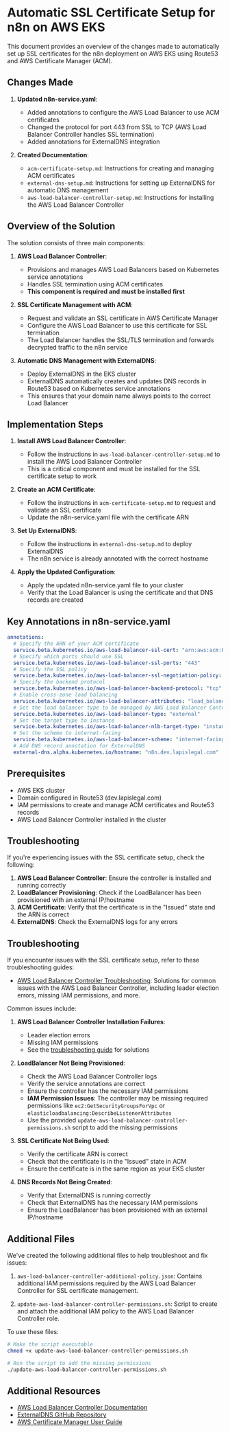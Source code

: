 # Automatic SSL Certificate Setup for n8n on AWS EKS

This document provides an overview of the changes made to automatically set up SSL certificates for the n8n deployment on AWS EKS using Route53 and AWS Certificate Manager (ACM).

## Changes Made

1. **Updated n8n-service.yaml**:
   - Added annotations to configure the AWS Load Balancer to use ACM certificates
   - Changed the protocol for port 443 from SSL to TCP (AWS Load Balancer Controller handles SSL termination)
   - Added annotations for ExternalDNS integration

2. **Created Documentation**:
   - `acm-certificate-setup.md`: Instructions for creating and managing ACM certificates
   - `external-dns-setup.md`: Instructions for setting up ExternalDNS for automatic DNS management
   - `aws-load-balancer-controller-setup.md`: Instructions for installing the AWS Load Balancer Controller

## Overview of the Solution

The solution consists of three main components:

1. **AWS Load Balancer Controller**:
   - Provisions and manages AWS Load Balancers based on Kubernetes service annotations
   - Handles SSL termination using ACM certificates
   - **This component is required and must be installed first**

2. **SSL Certificate Management with ACM**:
   - Request and validate an SSL certificate in AWS Certificate Manager
   - Configure the AWS Load Balancer to use this certificate for SSL termination
   - The Load Balancer handles the SSL/TLS termination and forwards decrypted traffic to the n8n service

3. **Automatic DNS Management with ExternalDNS**:
   - Deploy ExternalDNS in the EKS cluster
   - ExternalDNS automatically creates and updates DNS records in Route53 based on Kubernetes service annotations
   - This ensures that your domain name always points to the correct Load Balancer

## Implementation Steps

1. **Install AWS Load Balancer Controller**:
   - Follow the instructions in `aws-load-balancer-controller-setup.md` to install the AWS Load Balancer Controller
   - This is a critical component and must be installed for the SSL certificate setup to work

2. **Create an ACM Certificate**:
   - Follow the instructions in `acm-certificate-setup.md` to request and validate an SSL certificate
   - Update the n8n-service.yaml file with the certificate ARN

3. **Set Up ExternalDNS**:
   - Follow the instructions in `external-dns-setup.md` to deploy ExternalDNS
   - The n8n service is already annotated with the correct hostname

4. **Apply the Updated Configuration**:
   - Apply the updated n8n-service.yaml file to your cluster
   - Verify that the Load Balancer is using the certificate and that DNS records are created

## Key Annotations in n8n-service.yaml

```yaml
annotations:
  # Specify the ARN of your ACM certificate
  service.beta.kubernetes.io/aws-load-balancer-ssl-cert: "arn:aws:acm:REGION:ACCOUNT_ID:certificate/CERTIFICATE_ID"
  # Specify which ports should use SSL
  service.beta.kubernetes.io/aws-load-balancer-ssl-ports: "443"
  # Specify the SSL policy
  service.beta.kubernetes.io/aws-load-balancer-ssl-negotiation-policy: "ELBSecurityPolicy-TLS13-1-2-2021-06"
  # Specify the backend protocol
  service.beta.kubernetes.io/aws-load-balancer-backend-protocol: "tcp"
  # Enable cross-zone load balancing
  service.beta.kubernetes.io/aws-load-balancer-attributes: "load_balancing.cross_zone.enabled=true"
  # Set the load balancer type to be managed by AWS Load Balancer Controller
  service.beta.kubernetes.io/aws-load-balancer-type: "external"
  # Set the target type to instance
  service.beta.kubernetes.io/aws-load-balancer-nlb-target-type: "instance"
  # Set the scheme to internet-facing
  service.beta.kubernetes.io/aws-load-balancer-scheme: "internet-facing"
  # Add DNS record annotation for ExternalDNS
  external-dns.alpha.kubernetes.io/hostname: "n8n.dev.lapislegal.com"
```

## Prerequisites

- AWS EKS cluster
- Domain configured in Route53 (dev.lapislegal.com)
- IAM permissions to create and manage ACM certificates and Route53 records
- AWS Load Balancer Controller installed in the cluster

## Troubleshooting

If you're experiencing issues with the SSL certificate setup, check the following:

1. **AWS Load Balancer Controller**: Ensure the controller is installed and running correctly
2. **LoadBalancer Provisioning**: Check if the LoadBalancer has been provisioned with an external IP/hostname
3. **ACM Certificate**: Verify that the certificate is in the "Issued" state and the ARN is correct
4. **ExternalDNS**: Check the ExternalDNS logs for any errors

## Troubleshooting

If you encounter issues with the SSL certificate setup, refer to these troubleshooting guides:

- [AWS Load Balancer Controller Troubleshooting](aws-load-balancer-controller-troubleshooting.md): Solutions for common issues with the AWS Load Balancer Controller, including leader election errors, missing IAM permissions, and more.

Common issues include:

1. **AWS Load Balancer Controller Installation Failures**:
   - Leader election errors
   - Missing IAM permissions
   - See the [troubleshooting guide](aws-load-balancer-controller-troubleshooting.md) for solutions

2. **LoadBalancer Not Being Provisioned**:
   - Check the AWS Load Balancer Controller logs
   - Verify the service annotations are correct
   - Ensure the controller has the necessary IAM permissions
   - **IAM Permission Issues**: The controller may be missing required permissions like `ec2:GetSecurityGroupsForVpc` or `elasticloadbalancing:DescribeListenerAttributes`
   - Use the provided `update-aws-load-balancer-controller-permissions.sh` script to add the missing permissions

3. **SSL Certificate Not Being Used**:
   - Verify the certificate ARN is correct
   - Check that the certificate is in the "Issued" state in ACM
   - Ensure the certificate is in the same region as your EKS cluster

4. **DNS Records Not Being Created**:
   - Verify that ExternalDNS is running correctly
   - Check that ExternalDNS has the necessary IAM permissions
   - Ensure the LoadBalancer has been provisioned with an external IP/hostname

## Additional Files

We've created the following additional files to help troubleshoot and fix issues:

1. `aws-load-balancer-controller-additional-policy.json`: Contains additional IAM permissions required by the AWS Load Balancer Controller for SSL certificate management.

2. `update-aws-load-balancer-controller-permissions.sh`: Script to create and attach the additional IAM policy to the AWS Load Balancer Controller role.

To use these files:

```bash
# Make the script executable
chmod +x update-aws-load-balancer-controller-permissions.sh

# Run the script to add the missing permissions
./update-aws-load-balancer-controller-permissions.sh
```

## Additional Resources

- [AWS Load Balancer Controller Documentation](https://kubernetes-sigs.github.io/aws-load-balancer-controller/)
- [ExternalDNS GitHub Repository](https://github.com/kubernetes-sigs/external-dns)
- [AWS Certificate Manager User Guide](https://docs.aws.amazon.com/acm/latest/userguide/acm-overview.html)